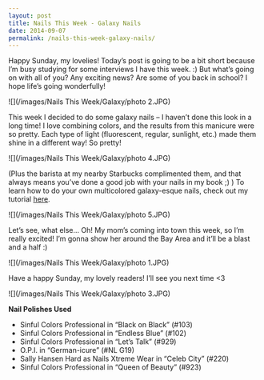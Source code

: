 ```yaml
---
layout: post
title: Nails This Week - Galaxy Nails
date: 2014-09-07
permalink: /nails-this-week-galaxy-nails/
---
```


Happy Sunday, my lovelies! Today’s post is going to be a bit short because I’m busy studying for some interviews I have this week. :) But what’s going on with all of you? Any exciting news? Are some of you back in school? I hope life’s going wonderfully!

![](/images/Nails This Week/Galaxy/photo 2.JPG)

This week I decided to do some galaxy nails – I haven’t done this look in a long time! I love combining colors, and the results from this manicure were so pretty. Each type of light (fluorescent, regular, sunlight, etc.) made them shine in a different way! So pretty!

![](/images/Nails This Week/Galaxy/photo 4.JPG)

(Plus the barista at my nearby Starbucks complimented them, and that always means you’ve done a good job with your nails in my book ;) ) To learn how to do your own multicolored galaxy-esque nails, check out my tutorial [here](http://nailsfornickels.com/tutorial-starry-starry-night/).

![](/images/Nails This Week/Galaxy/photo 5.JPG)

Let’s see, what else… Oh! My mom’s coming into town this week, so I’m really excited! I’m gonna show her around the Bay Area and it’ll be a blast and a half :)

![](/images/Nails This Week/Galaxy/photo 1.JPG)

Have a happy Sunday, my lovely readers! I’ll see you next time <3

![](/images/Nails This Week/Galaxy/photo 3.JPG)

**Nail Polishes Used**

- Sinful Colors Professional in “Black on Black” (#103)
- Sinful Colors Professional in “Endless Blue” (#102)
- Sinful Colors Professional in “Let’s Talk” (#929)
- O.P.I. in “German-icure” (#NL G19)
- Sally Hansen Hard as Nails Xtreme Wear in “Celeb City” (#220)
- Sinful Colors Professional in “Queen of Beauty” (#923)